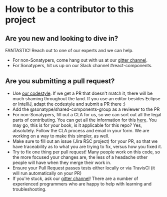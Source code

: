 <!--

    Copyright (c) 2019-present Sonatype, Inc.
    This program and the accompanying materials are made available under
    the terms of the Eclipse Public License 2.0 which accompanies this
    distribution and is available at https://www.eclipse.org/legal/epl-2.0/.

-->

# How to be a contributor to this project

## Are you new and looking to dive in?

FANTASTIC! Reach out to one of our experts and we can help. 

* For non-Sonatypers, come hang out with us at our [gitter channel](https://gitter.im/sonatype/nexus-developers).
* For Sonatypers, hit us up on our Slack channel #react-components.

## Are you submitting a pull request?

* Use [our codestyle](https://github.com/sonatype/codestyle). If we get a PR that doesn't match it, there will be
much shaming throughout the land. If you use an editor besides Eclipse or IntelliJ, adapt the codestyle and submit a PR
there :)
* Add the @sonatype/shared-components-group as a reviewer to the PR
* For non-Sonatypers, fill out a CLA for us, so we can sort out all the legal parts of contributing. You can get all the information for
this [here](https://help.sonatype.com/display/NXRM3/Bundle+Development#BundleDevelopment-ContributingBundles). You may go, this is for your book, is it
applicable for this repo? Yes, absolutely. Follow the CLA process and email in your form. We are working on a way to
make this simpler, as well.
* Make sure to fill out an issue (Jira RSC project) for your PR, so that we have traceability as to what you are trying to fix,
versus how you fixed it.
* Try to fix one thing per pull request! Many people work on this code, so the more focused your changes are, the less
of a headache other people will have when they merge their work in.
* Ensure your Pull Request passes tests either locally or via TravisCI (it will run automatically on your PR)
* If you're stuck, ask our [gitter channel](https://gitter.im/sonatype/nexus-developers)! There are a number of
experienced programmers who are happy to help with learning and troubleshooting.
